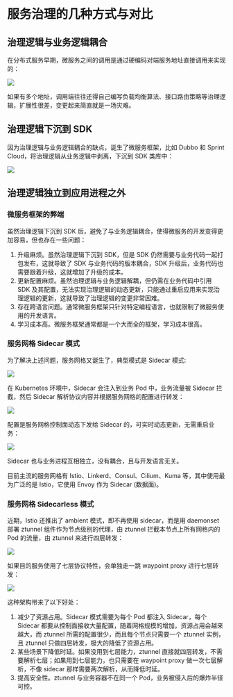 # 服务治理的几种方式与对比

## 治理逻辑与业务逻辑耦合

在分布式服务早期，微服务之间的调用是通过硬编码对端服务地址直接调用来实现的：

![](https://image-host-1251893006.cos.ap-chengdu.myqcloud.com/2023%2F10%2F07%2F20231007162606.png)

如果有多个地址，调用端往往还得自己编写负载均衡算法、接口路由策略等治理逻辑，扩展性很差，变更起来简直就是一场灾难。

## 治理逻辑下沉到 SDK

因为治理逻辑与业务逻辑耦合的缺点，诞生了微服务框架，比如 Dubbo 和 Sprint Cloud，将治理逻辑从业务逻辑中剥离，下沉到 SDK 类库中：

![](https://image-host-1251893006.cos.ap-chengdu.myqcloud.com/2023%2F10%2F07%2F20231007163426.png)

## 治理逻辑独立到应用进程之外

### 微服务框架的弊端

虽然治理逻辑下沉到 SDK 后，避免了与业务逻辑耦合，使得微服务的开发变得更加容易，但也存在一些问题：

1. 升级麻烦。虽然治理逻辑下沉到 SDK，但是 SDK 仍然需要与业务代码一起打包发布，这就导致了 SDK 与业务代码的版本耦合，SDK 升级后，业务代码也需要跟着升级，这就增加了升级的成本。
2. 更新配置麻烦。虽然治理逻辑与业务逻辑解耦，但仍需在业务代码中引用 SDK 及其配置，无法实现治理逻辑的动态更新，只能通过重启应用来实现治理逻辑的更新，这就导致了治理逻辑的变更非常困难。
3. 存在跨语言问题。通常微服务框架只针对特定编程语言，也就限制了微服务使用的开发语言。
4. 学习成本高。微服务框架通常都是一个大而全的框架，学习成本很高。

### 服务网格 Sidecar 模式

为了解决上述问题，服务网格又诞生了，典型模式是 Sidecar 模式:

![](https://image-host-1251893006.cos.ap-chengdu.myqcloud.com/2023%2F10%2F07%2F20231007165229.png)

在 Kubernetes 环境中，Sidecar 会注入到业务 Pod 中，业务流量被 Sidecar 拦截，然后 Sidecar 解析协议内容并根据服务网格的配置进行转发：

![](https://image-host-1251893006.cos.ap-chengdu.myqcloud.com/2023%2F10%2F07%2F20231007165959.png)

配置是服务网格控制面动态下发给 Sidecar 的，可实时动态更新，无需重启业务：

![](https://image-host-1251893006.cos.ap-chengdu.myqcloud.com/2023%2F10%2F07%2F20231007170053.png)

Sidecar 也与业务进程互相独立，没有耦合，且与开发语言无关。

目前主流的服务网格有 Istio、Linkerd、Consul、Cilium、Kuma 等，其中使用最为广泛的是 Istio，它使用 Envoy 作为 Sidecar (数据面)。

### 服务网格 Sidecarless 模式

近期，Istio 还推出了 ambient 模式，即不再使用 sidecar，而是用 daemonset 部署 ztunnel 组件作为节点级别的代理，由 ztunnel 拦截本节点上所有网格内的 Pod 的流量，由 ztunnel 来进行四层转发：

![](https://image-host-1251893006.cos.ap-chengdu.myqcloud.com/2023%2F10%2F07%2F20231007171829.png)

如果目的服务使用了七层协议特性，会单独走一跳 waypoint proxy 进行七层转发：

![](https://image-host-1251893006.cos.ap-chengdu.myqcloud.com/2023%2F10%2F07%2F20231007171714.png)

这种架构带来了以下好处：

1. 减少了资源占用。Sidecar 模式需要为每个 Pod 都注入 Sidecar，每个 Sidecar 都要从控制面接收大量配置，随着网格规模的增加，资源占用会越来越大，而 ztunnel 所需的配置很少，而且每个节点只需要一个 ztunnel 实例，且 ztunnel 只做四层转发，极大的降低了资源占用。
2. 某些场景下降低时延。如果没用到七层能力，ztunnel 直接就四层转发，不需要解析七层；如果用到七层能力，也只需要在 waypoint proxy 做一次七层解析，不像 sidecar 那样需要两次解析，从而降低时延。
3. 提高安全性。ztunnel 与业务容器不在同一个 Pod，业务被侵入后的爆炸半径可控。

